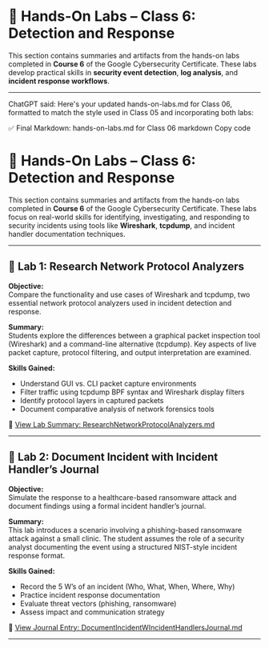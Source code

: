 # 🧪 Hands-On Labs – Class 6: Detection and Response

This section contains summaries and artifacts from the hands-on labs completed in **Course 6** of the Google Cybersecurity Certificate. These labs develop practical skills in **security event detection**, **log analysis**, and **incident response workflows**.

---

ChatGPT said:
Here's your updated hands-on-labs.md for Class 06, formatted to match the style used in Class 05 and incorporating both labs:

✅ Final Markdown: hands-on-labs.md for Class 06
markdown
Copy code
# 🧪 Hands-On Labs – Class 6: Detection and Response

This section contains summaries and artifacts from the hands-on labs completed in **Course 6** of the Google Cybersecurity Certificate. These labs focus on real-world skills for identifying, investigating, and responding to security incidents using tools like **Wireshark**, **tcpdump**, and incident handler documentation techniques.

---

## 📁 Lab 1: Research Network Protocol Analyzers

**Objective:**  
Compare the functionality and use cases of Wireshark and tcpdump, two essential network protocol analyzers used in incident detection and response.

**Summary:**  
Students explore the differences between a graphical packet inspection tool (Wireshark) and a command-line alternative (tcpdump). Key aspects of live packet capture, protocol filtering, and output interpretation are examined.

**Skills Gained:**  
- Understand GUI vs. CLI packet capture environments  
- Filter traffic using tcpdump BPF syntax and Wireshark display filters  
- Identify protocol layers in captured packets  
- Document comparative analysis of network forensics tools

🔗 [View Lab Summary: ResearchNetworkProtocolAnalyzers.md](https://github.com/isaiahehlert/Portfolio/blob/main/Projects/Class-06-Sound-The-Alarm/ResearchNetworkProtocolAnalyzers.md)

---

## 📁 Lab 2: Document Incident with Incident Handler’s Journal

**Objective:**  
Simulate the response to a healthcare-based ransomware attack and document findings using a formal incident handler’s journal.

**Summary:**  
This lab introduces a scenario involving a phishing-based ransomware attack against a small clinic. The student assumes the role of a security analyst documenting the event using a structured NIST-style incident response format.

**Skills Gained:**  
- Record the 5 W’s of an incident (Who, What, When, Where, Why)  
- Practice incident response documentation  
- Evaluate threat vectors (phishing, ransomware)  
- Assess impact and communication strategy

🔗 [View Journal Entry: DocumentIncidentWIncidentHandlersJournal.md](https://github.com/isaiahehlert/Portfolio/blob/main/Projects/Class-06-Sound-The-Alarm/DocumentIncidentWIncidentHandlersJournal.md)

---
